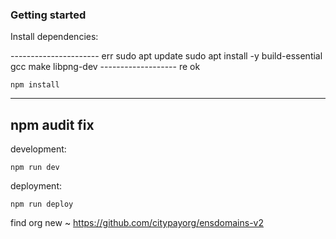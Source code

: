 ### Getting started
Install dependencies:

---------------------- err
sudo apt update
sudo apt install -y build-essential gcc make libpng-dev
------------------- re ok 

```
npm install
```
----------------------
npm audit fix
----------------------

development:
```
npm run dev
```

deployment:
```
npm run deploy
```


find org new ~
https://github.com/citypayorg/ensdomains-v2
